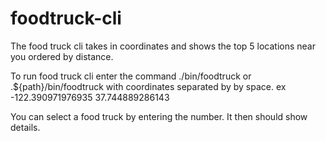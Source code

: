 # foodtruck-cli
The food truck cli takes in coordinates and shows the top 5 locations near you ordered by distance.

To run food truck cli enter the command ./bin/foodtruck or .${path}/bin/foodtruck with
coordinates separated by by space. ex -122.390971976935 37.744889286143

You can select a food truck by entering the number. It then should show details.
